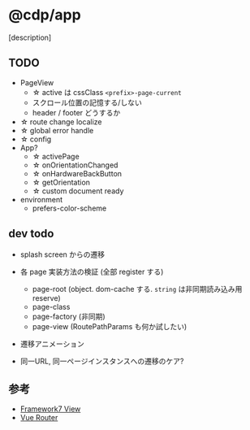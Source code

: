 # @cdp/app

[description]

## TODO

- PageView
  - ☆ active は cssClass `<prefix>-page-current`
  - スクロール位置の記憶する/しない
  - header / footer どうするか
- ☆ route change localize
- ☆ global error handle
- ☆ config
- App?
  - ☆ activePage
  - ☆ onOrientationChanged
  - ☆ onHardwareBackButton
  - ☆ getOrientation
  - ☆ custom document ready
- environment
  - prefers-color-scheme

## dev todo
- splash screen からの遷移
- 各 page 実装方法の検証 (全部 register する)
  - page-root (object. dom-cache する. `string` は非同期読み込み用 reserve)
  - page-class
  - page-factory (非同期)
  - page-view (RoutePathParams も何か試したい)

- 遷移アニメーション
- 同一URL, 同一ページインスタンスへの遷移のケア?


## 参考

- [Framework7 View](https://framework7.jp/docs/view.html)
- [Vue Router](https://v3.router.vuejs.org/ja/)
